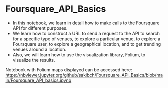 # Foursquare_API_Basics

* In this notebook, we learn in detail how to make calls to the Foursquare API for different purposes. 
* We learn how to construct a URL to send a request to the API to search for a specific type of venues, to explore a particular venue, to explore a Foursquare user, to explore a geographical location, and to get trending venues around a location. 
* Also, we will learn how to use the visualization library, Folium, to visualize the results.

Notebook with Folium maps displayed can be accessed here:
https://nbviewer.jupyter.org/github/sakibch/Foursquare_API_Basics/blob/main/Foursquare_API_basics.ipynb
